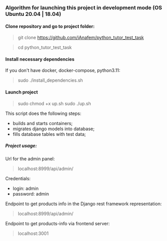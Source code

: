 ### Algorithm for launching this project in development mode (OS Ubuntu 20.04 | 18.04)

#### Clone repository and go to project folder:

> git clone https://github.com/iAnafem/python_tutor_test_task <br />

> cd python_tutor_test_task

#### Install necessary dependencies
If you don't have docker, docker-compose, python3.11:

> sudo ./install_dependencies.sh

#### Launch project

> sudo chmod +x up.sh
> sudo ./up.sh

This script does the following steps:
- builds and starts containers;
- migrates django models into database;
- fills database tables with test data;


##### Project usage: 
Url for the admin panel:
> localhost:8999/api/admin/

Credentials:
- login: admin
- password: admin

Endpoint to get products info in the Django rest framework representation: 
> localhost:8999/api/admin/

Endpoint to get products-info via frontend server: 
> localhost:3001
